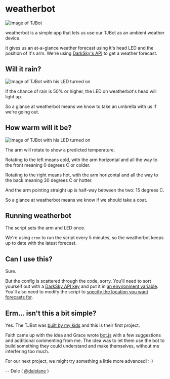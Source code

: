 # weatherbot

![Image of TJBot](https://c1.staticflickr.com/3/2916/34223524245_f6640b60a2_b.jpg)

weatherbot is a simple app that lets us use our TJBot as an ambient weather device. 

It gives us an at-a-glance weather forecast using it's head LED and the position of it's arm. We're using [DarkSky's API](https://darksky.net/) to get a weather forecast. 

## Will it rain?

![Image of TJBot with his LED turned on](https://c1.staticflickr.com/5/4171/34066175122_10e664f99a_c.jpg)

If the chance of rain is 50% or higher, the LED on weatherbot's head will light up. 

So a glance at weatherbot means we know to take an umbrella with us if we're going out.

## How warm will it be?

![Image of TJBot with his LED turned on](https://c1.staticflickr.com/3/2849/33412503893_662d30fbea_c.jpg)

The arm will rotate to show a predicted temperature. 

Rotating to the left means cold, with the arm horizontal and all the way to the front meaning 0 degrees C or colder. 

Rotating to the right means hot, with the arm horizontal and all the way to the back meaning 30 degrees C or hotter. 

And the arm pointing straight up is half-way between the two: 15 degrees C. 

So a glance at weatherbot means we know if we should take a coat. 

## Running weatherbot

The script sets the arm and LED once. 

We're using `cron` to run the script every 5 minutes, so the weatherbot keeps up to date with the latest forecast.

## Can I use this?

Sure. 

But the config is scattered through the code, sorry. You'll need to sort yourself out with a [DarkSky API key](https://darksky.net/dev/) and put it in [an environment variable](https://github.com/dalelane/weatherbot/blob/ea6d482cdc629531a87ab0a36e0c07464248b2b2/weather.js#L25). You'll also need to modify the script to [specify the location you want forecasts for](https://github.com/dalelane/weatherbot/blob/ea6d482cdc629531a87ab0a36e0c07464248b2b2/bot.js#L39-L41). 

## Erm... isn't this a bit simple?

Yes. The TJBot was [built by my kids](https://twitter.com/dalelane/status/852942709698560000) and this is their first project. 

Faith came up with the idea and Grace wrote [bot.js](https://github.com/dalelane/weatherbot/blob/master/bot.js) with a few suggestions and additional commenting from me. The idea was to let them use the bot to build something they could understand and make themselves, without me interfering too much. 

For our next project, we might try something a little more advanced! :-) 

-- Dale ( [@dalelane](http://twitter.com/dalelane) )
